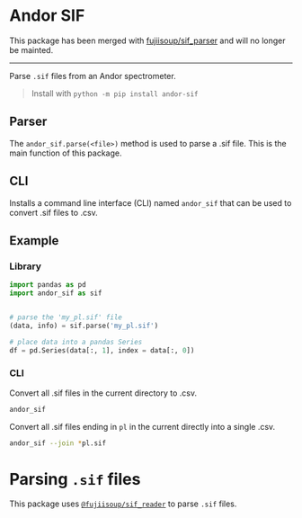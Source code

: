 # Andor SIF

This package has been merged with [fujiisoup/sif_parser](https://github.com/fujiisoup/sif_parser)
and will no longer be mainted.

---

Parse `.sif` files from an Andor spectrometer.

> Install with `python -m pip install andor-sif`

## Parser
The `andor_sif.parse(<file>)` method is used to parse a .sif file.
This is the main function of this package.

## CLI
Installs a command line interface (CLI) named `andor_sif` that can be used to
convert .sif files to .csv.

## Example

### Library
```python
import pandas as pd
import andor_sif as sif


# parse the 'my_pl.sif' file
(data, info) = sif.parse('my_pl.sif')

# place data into a pandas Series
df = pd.Series(data[:, 1], index = data[:, 0])
```

### CLI
Convert all .sif files in the current directory to .csv.
```bash
andor_sif
```

Convert all .sif files ending in `pl` in the current directly into a single .csv.
```bash
andor_sif --join *pl.sif
```

# Parsing `.sif` files
This package uses [`@fujiisoup/sif_reader`](https://github.com/fujiisoup/sif_reader) to parse `.sif` files.

